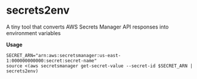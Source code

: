 # secrets2env
A tiny tool that converts AWS Secrets Manager API responses into environment variables

**Usage**

```
SECRET_ARN="arn:aws:secretsmanager:us-east-1:000000000000:secret:secret-name"
source <(aws secretsmanager get-secret-value --secret-id $SECRET_ARN | secrets2env)
```

